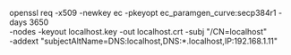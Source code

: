 openssl req -x509 -newkey ec -pkeyopt ec_paramgen_curve:secp384r1 -days 3650 \
  -nodes -keyout localhost.key -out localhost.crt -subj "/CN=localhost" \
  -addext "subjectAltName=DNS:localhost,DNS:*.localhost,IP:192.168.1.11"
